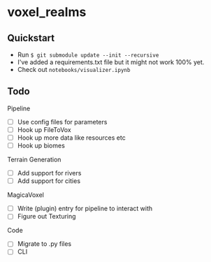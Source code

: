 # voxel_realms

## Quickstart

- Run `$ git submodule update --init --recursive`
- I've added a requirements.txt file but it might not work 100% yet.
- Check out `notebooks/visualizer.ipynb`

## Todo

Pipeline
-[ ] Use config files for parameters
-[ ] Hook up FileToVox
-[ ] Hook up more data like resources etc
-[ ] Hook up biomes

Terrain Generation
-[ ] Add support for rivers
-[ ] Add support for cities

MagicaVoxel
-[ ] Write (plugin) entry for pipeline to interact with
-[ ] Figure out Texturing

Code
-[ ] Migrate to .py files
-[ ] CLI
